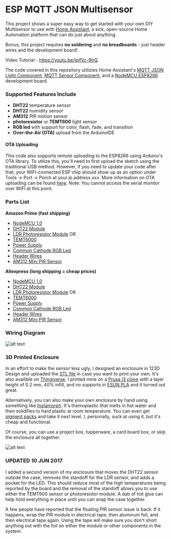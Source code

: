 # ESP MQTT JSON Multisensor

This project shows a super easy way to get started with your own DIY Multisensor to use with [Home Assistant](https://home-assistant.io/), a sick, open-source Home Automation platform that can do just about anything. 

Bonus, this project requires **no soldering** and **no breadboards** - just header wires and the development board! 

Video Tutorial - https://youtu.be/jpjfVc-9IrQ

The code covered in this repository utilizies Home Assistant's [MQTT JSON Light Component](https://home-assistant.io/components/light.mqtt_json/), [MQTT Sensor Component](https://home-assistant.io/components/sensor.mqtt/), and a [NodeMCU ESP8266](http://geni.us/cpmi) development board. 

### Supported Features Include
- **DHT22** temperature sensor
- **DHT22** humidity sensor
- **AM312** PIR motion sensor 
- **photoresistor** or **TEMT600** light sensor
- **RGB led** with support for color, flash, fade, and transition
- **Over-the-Air (OTA)** upload from the ArduinoIDE


#### OTA Uploading
This code also supports remote uploading to the ESP8266 using Arduino's OTA library. To utilize this, you'll need to first upload the sketch using the traditional USB method. However, if you need to update your code after that, your WIFI-connected ESP chip should show up as an option under Tools -> Port -> Porch at your.ip.address.xxx. More information on OTA uploading can be found [here](http://esp8266.github.io/Arduino/versions/2.0.0/doc/ota_updates/ota_updates.html). Note: You cannot access the serial monitor over WIFI at this point.  


### Parts List

**Amazon Prime (fast shipping)**
- [NodeMCU 1.0](http://geni.us/cpmi)
- [DHT22 Module](http://geni.us/vAJWMXo)
- [LDR Photoresistor Module](http://geni.us/O0AO0)
    OR
- [TEMT6000](http://geni.us/aRYe)
- [Power Supply](http://geni.us/ZZ1r)
- [Common Cathode RGB Led](http://geni.us/nFcB)
- [Header Wires](http://geni.us/pvFNG)
- [AM312 Mini PIR Sensor](http://geni.us/dbGQ)

**Aliexpress (long shipping = cheap prices)**
- [NodeMCU 1.0](http://geni.us/EfYA)
- [DHT22 Module](http://geni.us/35Np8H)
- [LDR Photoresistor Module](http://geni.us/O5iv)
    OR
- [TEMT6000](http://geni.us/xAuLoy)
- [Power Supply](http://geni.us/NSYjvb)
- [Common Cathode RGB Led](http://geni.us/OfHbhZb)
- [Header Wires](http://geni.us/Iv6p9)
- [AM312 Mini PIR Sensor](http://geni.us/WBKyxhx)


### Wiring Diagram
![alt text](https://github.com/bruhautomation/ESP-MQTT-JSON-Multisensor/blob/master/wiring_diagram_v2.png?raw=true "Wiring Diagram")


### 3D Printed Enclosure
In an effort to make the sensor less ugly, I designed an enclosure in 123D Design and uploaded the [STL file](https://github.com/bruhautomation/ESP-MQTT-JSON-Multisensor/blob/master/BRUH%20Multisensor%20V1.stl) in case you want to print your own. It's also availible on [Thingiverse](http://www.thingiverse.com/thing:2239142). I printed mine on a [Prusa I3 clone](https://www.youtube.com/watch?v=PLRdMtZVQfQ) with a layer height of 0.2 mm, 40% infill, and no supports in [ESUN PLA](http://geni.us/GS3U) and it turned out great. 

Alternatively, you can also make your own enclosure by hand using something like [Instamorph](http://geni.us/BtidLG3). It's themoplastic that melts in hot water and then solidifies to hard plastic at room temperature. You can even get [pigment packs](http://geni.us/dNTi) and take it next level. I, personally, suck at using it, but it's cheap and functional. 

Of course, you can use a project box, tupperware, a card board box, or skip the enclosure all together. 

![alt text](https://github.com/bruhautomation/ESP-MQTT-JSON-Multisensor/blob/master/BRUH%20Multisensor%20V1.PNG?raw=true "Enclosure")

### UPDATED 10 JUN 2017
I added a second version of my enclosure that moves the DHT22 sensor outside the case, removes the standoff for the LDR sensor, and adds a pocket for the LED. This should reduce most of the high temperatures being reported by the board and the removal of the standoff allows you to use either the TEMT600 sensor or photoresistor module. A dab of hot glue can help hold everything in place until you can snap the case together.

A few people have reported that the floating PIR sensor issue is back. If it happens, wrap the PIR module in electrical tape, then aluminum foil, and then electrical tape again. Using the tape will make sure you don't short anything out with the foil on either the module or other components in the system.

